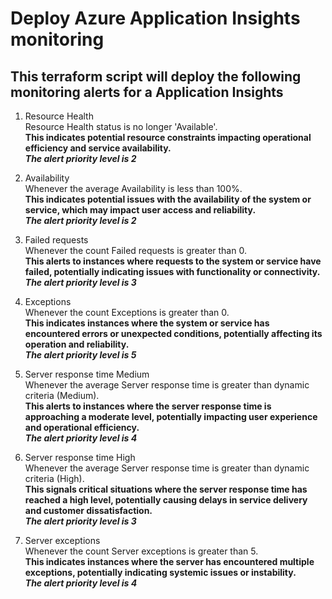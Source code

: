 # Deploy Azure Application Insights monitoring
## This terraform script will deploy the following monitoring alerts for a Application Insights

1. Resource Health  
Resource Health status is no longer 'Available'.  
**This indicates potential resource constraints impacting operational efficiency and service availability.**  
***The alert priority level is 2***  

2. Availability   
Whenever the average Availability is less than 100%.  
**This indicates potential issues with the availability of the system or service, which may impact user access and reliability.**  
***The alert priority level is 2***  

3. Failed requests  
Whenever the count Failed requests is greater than 0.  
**This alerts to instances where requests to the system or service have failed, potentially indicating issues with functionality or connectivity.**  
***The alert priority level is 3***  

4. Exceptions   
Whenever the count Exceptions is greater than 0.  
**This indicates instances where the system or service has encountered errors or unexpected conditions, potentially affecting its operation and reliability.**  
***The alert priority level is 5***  

5. Server response time Medium   
Whenever the average Server response time is greater than dynamic criteria (Medium).  
**This alerts to instances where the server response time is approaching a moderate level, potentially impacting user experience and operational efficiency.**  
***The alert priority level is 4***  

6. Server response time High  
Whenever the average Server response time is greater than dynamic criteria (High).  
**This signals critical situations where the server response time has reached a high level, potentially causing delays in service delivery and customer dissatisfaction.**  
***The alert priority level is 3***  

7. Server exceptions    
Whenever the count Server exceptions is greater than 5.  
**This indicates instances where the server has encountered multiple exceptions, potentially indicating systemic issues or instability.**  
***The alert priority level is 4***  





